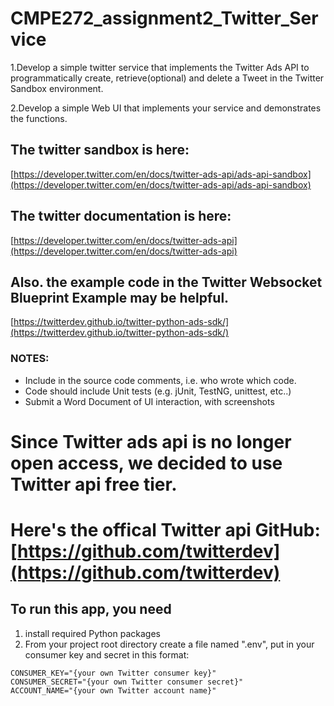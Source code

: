 # CMPE272_assignment2_Twitter_Service
1.Develop a simple twitter service that implements the Twitter Ads API to programmatically create, retrieve(optional) and delete a Tweet in the Twitter Sandbox environment.

2.Develop a simple Web UI that  implements your service and demonstrates the functions.

## The twitter sandbox is here:
[https://developer.twitter.com/en/docs/twitter-ads-api/ads-api-sandbox](https://developer.twitter.com/en/docs/twitter-ads-api/ads-api-sandbox)

## The twitter documentation is here:

[https://developer.twitter.com/en/docs/twitter-ads-api](https://developer.twitter.com/en/docs/twitter-ads-api)

## Also. the example code in the Twitter Websocket Blueprint Example may be helpful.

[https://twitterdev.github.io/twitter-python-ads-sdk/](https://twitterdev.github.io/twitter-python-ads-sdk/)

### NOTES:
- Include in the source code comments, i.e. who wrote which code.
- Code should include Unit tests (e.g. jUnit, TestNG, unittest, etc..)
- Submit a Word Document of UI interaction, with screenshots

# Since Twitter ads api is no longer open access, we decided to use Twitter api free tier.
# Here's the offical Twitter api GitHub: [https://github.com/twitterdev](https://github.com/twitterdev)

## To run this app, you need
1. install required Python packages
2. From your project root directory create a file named ".env", put in your consumer key and secret in this format:
```linguist
CONSUMER_KEY="{your own Twitter consumer key}"
CONSUMER_SECRET="{your own Twitter consumer secret}"
ACCOUNT_NAME="{your own Twitter account name}"
```
